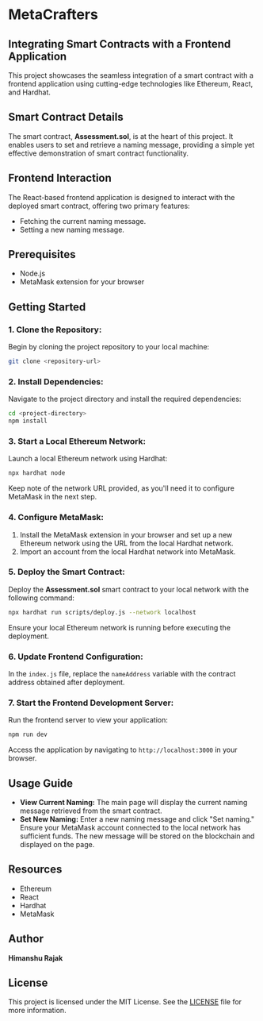 # MetaCrafters

## Integrating Smart Contracts with a Frontend Application
This project showcases the seamless integration of a smart contract with a frontend application using cutting-edge technologies like Ethereum, React, and Hardhat.

## Smart Contract Details
The smart contract, **Assessment.sol**, is at the heart of this project. It enables users to set and retrieve a naming message, providing a simple yet effective demonstration of smart contract functionality.

## Frontend Interaction
The React-based frontend application is designed to interact with the deployed smart contract, offering two primary features:
- Fetching the current naming message.
- Setting a new naming message.

## Prerequisites
- Node.js
- MetaMask extension for your browser

## Getting Started

### 1. Clone the Repository:
Begin by cloning the project repository to your local machine:
```bash
git clone <repository-url>
```

### 2. Install Dependencies:
Navigate to the project directory and install the required dependencies:
```bash
cd <project-directory>
npm install
```

### 3. Start a Local Ethereum Network:
Launch a local Ethereum network using Hardhat:
```bash
npx hardhat node
```
Keep note of the network URL provided, as you'll need it to configure MetaMask in the next step.

### 4. Configure MetaMask:
1. Install the MetaMask extension in your browser and set up a new Ethereum network using the URL from the local Hardhat network.
2. Import an account from the local Hardhat network into MetaMask.

### 5. Deploy the Smart Contract:
Deploy the **Assessment.sol** smart contract to your local network with the following command:
```bash
npx hardhat run scripts/deploy.js --network localhost
```
Ensure your local Ethereum network is running before executing the deployment.

### 6. Update Frontend Configuration:
In the `index.js` file, replace the `nameAddress` variable with the contract address obtained after deployment.

### 7. Start the Frontend Development Server:
Run the frontend server to view your application:
```bash
npm run dev
```
Access the application by navigating to `http://localhost:3000` in your browser.

## Usage Guide
- **View Current Naming:** The main page will display the current naming message retrieved from the smart contract.
- **Set New Naming:** Enter a new naming message and click "Set naming." Ensure your MetaMask account connected to the local network has sufficient funds. The new message will be stored on the blockchain and displayed on the page.

## Resources
- Ethereum
- React
- Hardhat
- MetaMask

## Author
**Himanshu Rajak**

## License
This project is licensed under the MIT License. See the [LICENSE]() file for more information.
